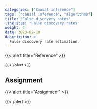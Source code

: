 ```yaml
---
categories: ["Causal inference"]
tags: ["causal inference", "algorithms"]
title: "False discovery rates"
linkTitle: "False discovery rates"
weight: 4
date: 2023-02-10
description: >
  False discovery rate estimation.
---
```





{{< alert title="Reference" >}}

{{< /alert >}}

 

## Assignment


{{< alert title="Assignment" >}}


{{< /alert >}}